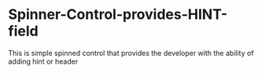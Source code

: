 # Spinner-Control-provides-HINT-field
This is simple spinned control that provides the developer with the ability of adding hint or header
